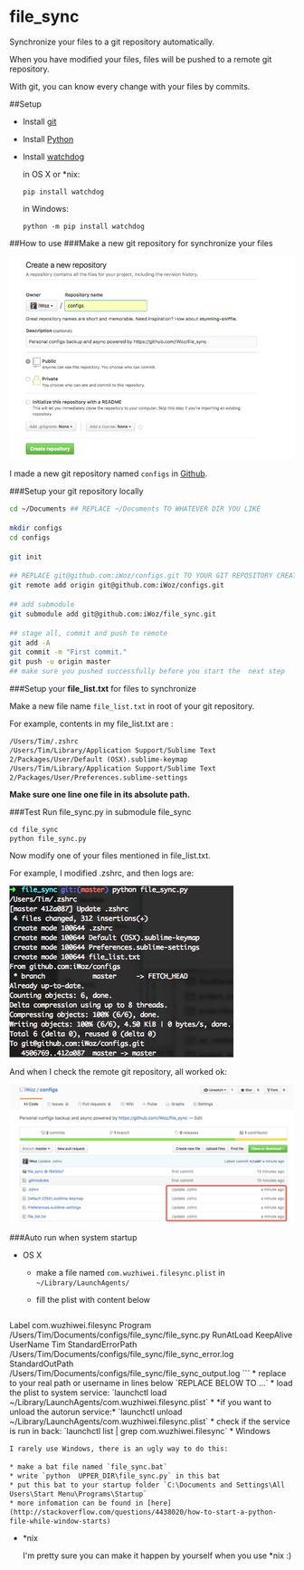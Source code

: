 # file_sync

Synchronize your files to a git repository automatically.

When you have modified your files, files will be pushed to a remote git repository.

With git, you can know every change with your files by commits.

##Setup
* Install [git](https://git-scm.com/downloads)
* Install [Python](https://www.python.org/downloads/)

* Install [watchdog](http://pythonhosted.org/watchdog/)

	in OS X or *nix:
	
	```
	pip install watchdog
	```
	
	in Windows:
	
	```
	python -m pip install watchdog
	```

##How to use
###Make a new git repository for synchronize your files

![new git repository](imgs/new_git.png)

I made a new git repository named `configs` in [Github](https://github.com/new).
	
###Setup your git repository locally

```bash
cd ~/Documents ## REPLACE ~/Documents TO WHATEVER DIR YOU LIKE

mkdir configs
cd configs

git init

## REPLACE git@github.com:iWoz/configs.git TO YOUR GIT REPOSITORY CREATED BEFORE
git remote add origin git@github.com:iWoz/configs.git 

## add submodule
git submodule add git@github.com:iWoz/file_sync.git

## stage all, commit and push to remote
git add -A
git commit -m "First commit."
git push -u origin master
## make sure you pushed successfully before you start the  next step

```

###Setup your **file_list.txt** for files to synchronize

Make a new file name `file_list.txt` in root of your git repository.

For example, contents in my file_list.txt are :
 	
 ```planitext
/Users/Tim/.zshrc
/Users/Tim/Library/Application Support/Sublime Text 2/Packages/User/Default (OSX).sublime-keymap
/Users/Tim/Library/Application Support/Sublime Text 2/Packages/User/Preferences.sublime-settings
 ```
**Make sure one line one file in its absolute path.**

###Test
Run file_sync.py in submodule file_sync

```
cd file_sync
python file_sync.py
```

Now modify one of your files mentioned in file_list.txt.

For example, I modified .zshrc, and then logs are:

![logs](imgs/logs.png)

And when I check the remote git repository, all  worked ok:

![check](imgs/check.png)

###Auto run when system startup
* OS X
	* make a file named `com.wuzhiwei.filesync.plist` in `~/Library/LaunchAgents/`
	* fill the plist with content below

		```xml
<?xml version="1.0" encoding="UTF-8"?>
<!DOCTYPE plist PUBLIC -//Apple Computer//DTD PLIST 1.0//EN http://www.apple.com/DTDs/PropertyList-1.0.dtd >
<plist version="1.0">
  <dict>
    <key>Label</key>
    <string>com.wuzhiwei.filesync</string>
    <key>Program</key>
    <!-- REPLACE BELOW TO YOUR file_sync.py PATH -->
    <string>/Users/Tim/Documents/configs/file_sync/file_sync.py</string>
    <key>RunAtLoad</key>
    <true/>
    <key>KeepAlive</key>
    <true/>
    <key>UserName</key>
    <!-- REPLACE BELOW TO YOUR USERNAME -->
    <string>Tim</string>
    <key>StandardErrorPath</key>
    <!-- REPLACE BELOW TO WHAT EVER PATH YOU LIKE -->
    <string>/Users/Tim/Documents/configs/file_sync/file_sync_error.log</string>
    <key>StandardOutPath</key>
    <!-- REPLACE BELOW TO WHAT EVER PATH YOU LIKE -->
    <string>/Users/Tim/Documents/configs/file_sync/file_sync_output.log</string>
  </dict>
</plist>
		```
	* replace to your real path or username in lines below `REPLACE BELOW TO ...`
	* load the plist to system service: `launchctl load ~/Library/LaunchAgents/com.wuzhiwei.filesync.plist`
	* *if you want to unload the autorun service:* `launchctl unload ~/Library/LaunchAgents/com.wuzhiwei.filesync.plist`
	* check if the service is run in back: `launchctl list | grep com.wuzhiwei.filesync`
* Windows

	I rarely use Windows, there is an ugly way to do this:
	
	* make a bat file named `file_sync.bat`
	* write `python  UPPER_DIR\file_sync.py` in this bat
	* put this bat to your startup folder `C:\Documents and Settings\All Users\Start Menu\Programs\Startup`
	* more infomation can be found in [here](http://stackoverflow.com/questions/4438020/how-to-start-a-python-file-while-window-starts)
* *nix

	I'm pretty sure you can make it happen by yourself when you use *nix :)
